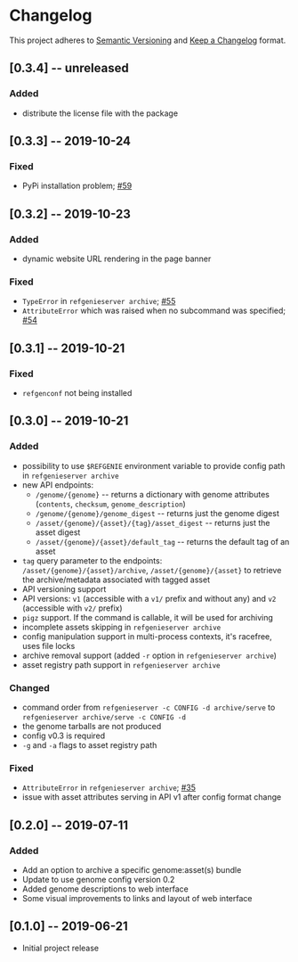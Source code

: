 # Changelog

This project adheres to [Semantic Versioning](https://semver.org/spec/v2.0.0.html) and [Keep a Changelog](https://keepachangelog.com/en/1.0.0/) format. 

## [0.3.4] -- unreleased
### Added
- distribute the license file with the package

## [0.3.3] -- 2019-10-24
### Fixed
- PyPi installation problem; [#59](https://github.com/databio/refgenieserver/issues/59)

## [0.3.2] -- 2019-10-23
### Added
- dynamic website URL rendering in the page banner

### Fixed
- `TypeError` in `refgenieserver archive`; [#55](https://github.com/databio/refgenieserver/issues/55)
- `AttributeError` which was raised when no subcommand was specified; [#54](https://github.com/databio/refgenieserver/issues/54)

## [0.3.1] -- 2019-10-21

### Fixed
- `refgenconf` not being installed

## [0.3.0] -- 2019-10-21

### Added
- possibility to use `$REFGENIE` environment variable to provide config path in `refgenieserver archive`
- new API endpoints:
    - `/genome/{genome}` -- returns a dictionary with genome attributes (`contents`, `checksum`, `genome_description`)
    - `/genome/{genome}/genome_digest` -- returns just the genome digest
    - `/asset/{genome}/{asset}/{tag}/asset_digest` -- returns just the asset digest
    - `/asset/{genome}/{asset}/default_tag` -- returns the default tag of an asset
- `tag` query parameter to the endpoints: `/asset/{genome}/{asset}/archive`, `/asset/{genome}/{asset}` to retrieve the archive/metadata associated with tagged asset
- API versioning support
- API versions: `v1` (accessible with a `v1/` prefix and without any) and `v2` (accessible with `v2/` prefix)
- `pigz` support. If the command is callable, it will be used for archiving
- incomplete assets skipping in `refgenieserver archive`
- config manipulation support in multi-process contexts, it's racefree, uses file locks
- archive removal support (added `-r` option in `refgenieserver archive`)
- asset registry path support in `refgenieserver archive`
    
### Changed
- command order from `refgenieserver -c CONFIG -d archive/serve` to `refgenieserver archive/serve -c CONFIG -d`
- the genome tarballs are not produced
- config v0.3 is required
- `-g` and `-a` flags to asset registry path

### Fixed
- `AttributeError` in `refgenieserver archive`; [#35](https://github.com/databio/refgenieserver/issues/35)
- issue with asset attributes serving in API v1 after config format change


## [0.2.0] -- 2019-07-11

### Added
- Add an option to archive a specific genome:asset(s) bundle
- Update to use genome config version 0.2
- Added genome descriptions to web interface
- Some visual improvements to links and layout of web interface

## [0.1.0] -- 2019-06-21
- Initial project release
